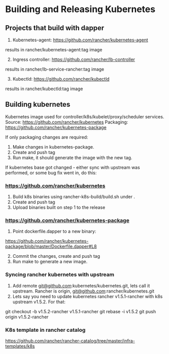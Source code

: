 # Building and Releasing Kubernetes

## Projects that build with dapper

1) Kubernetes-agent: https://github.com/rancher/kubernetes-agent

results in rancher/kubernetes-agent:tag image

2) Ingress controller: https://github.com/rancher/lb-controller

results in rancher/lb-service-rancher:tag image

3) Kubectld: https://github.com/rancher/kubectld

results in rancher/kubectld:tag image


## Building kubernetes

Kubernetes image used for controller/k8s/kubelet/proxy/scheduler services. 
Source: https://github.com/rancher/kubernetes
Packaging: https://github.com/rancher/kubernetes-package

If only packaging changes are required:

1) Make changes in kubernetes-package.
2) Create and push tag
3) Run make, it should generate the image with the new tag.

If kubernetes base got changed - either sync with upstream was performed, or some bug fix went in, do this:

### https://github.com/rancher/kubernetes

1) Build k8s binaries using  rancher-k8s-build/build.sh under .
2) Create and push tag
3) Upload binaries built on step 1 to the release

### https://github.com/rancher/kubernetes-package

1) Point dockerfile.dapper to a new binary:

https://github.com/rancher/kubernetes-package/blob/master/Dockerfile.dapper#L8

2) Commit the changes, create and push tag
3) Run make to generate a new image.

### Syncing rancher kubernetes with upstream

1) Add remote git@github.com:kubernetes/kubernetes.git, lets call it upstream. Rancher is origin, git@github.com:rancher/kubernetes.git
2) Lets say you need to update kubernetes rancher v1.5.1-rancher with k8s upstream v1.5.2. For that:

git checkout -b v1.5.2-rancher v1.5.1-rancher
git rebase -i v1.5.2
git push origin v1.5.2-rancher

### K8s template in rancher catalog

https://github.com/rancher/rancher-catalog/tree/master/infra-templates/k8s
